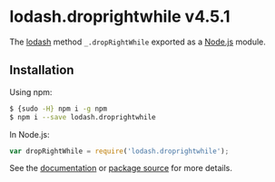# lodash.droprightwhile v4.5.1

The [lodash](https://lodash.com/) method `_.dropRightWhile` exported as a [Node.js](https://nodejs.org/) module.

## Installation

Using npm:
```bash
$ {sudo -H} npm i -g npm
$ npm i --save lodash.droprightwhile
```

In Node.js:
```js
var dropRightWhile = require('lodash.droprightwhile');
```

See the [documentation](https://lodash.com/docs#dropRightWhile) or [package source](https://github.com/lodash/lodash/blob/4.5.1-npm-packages/lodash.droprightwhile) for more details.
